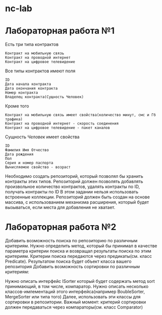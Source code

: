 # nc-lab

# **Лабораторная работа №1**
Есть три типа контрактов

    Контракт на мобильную связь
    Контракт на проводной интернет
    Контракт на цифровое телевидение

Все типы контрактов имеют поля

    ID
    Дата начала контракта
    Дата окончания контракта
    Номер контракта
    Владелец контракта(Сущность Человек)

Кроме того

    Контракт на мобильную связь имеет свойства(количество минут, смс и Гб трафика)
    Контракт на проводной интернет - скорость соединения
    Контракт на цифровое телевидение - пакет каналов

Сущность *Человек* имеет свойства

    ID
    Фамилия Имя Отчеcтво
    Дата рождения
    Пол
    Серия и номер паспорта
    Вычисляемое свойство - возраст

Необходимо создать репозиторий, который позволял бы хранить контракты этих типов. 
Репозиторий должен позволять добавлять произвольное количество контрактов, удалять контракты по ID, получать контракты по ID
В этом задании нельзя использовать встроенные коллекции. Репозиторий должен быть создан на основе массива, с использованием механизма расширения, который будет вызываться, если места для добавления не хватает.



# **Лабораторная работа №2**

Добавить возможность поиска по репозиторию по различным критериям. Нужно определить метод, который бы принимал в качестве параметра критерии поиска и возвращал результаты поиска по этим критериям. Критерии поиска передаются через предикаты(см. класс Predicate). Результатом поиска будет объект класса вашего репозитория
Добавить возможность сортировки по различным критериям:

Нужно описать интерфейс ISorter который будет содержать метод sort принимающий, в том числе, компаратор.
Нужно описать несколько классов-имлементаций этого интерфейса(например BoubleSorter, MergeSorter или типа того)
Далее, использовать эти классы для сортировки в репозитории.
Важный момент: критерий сортировки должен передаваться через компараторы(см. класс Comparator)